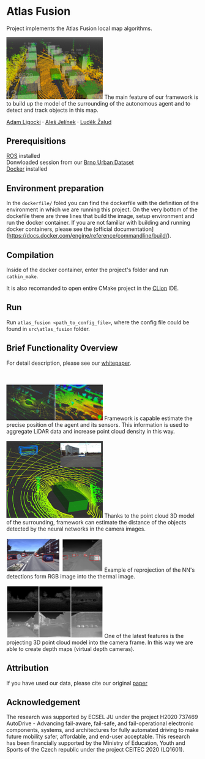 # Atlas Fusion

Project implements the Atlas Fusion local map algorithms.

<img src="images/overview.png" width=50%>
The main feature of our framework is to build up the model of the surrounding of the autonomous agent and to detect and track objects in this map.

<br>

[Adam Ligocki](https://www.vutbr.cz/en/people/adam-ligocki-154791#navigace-vizitka) · [Aleš Jelínek](https://www.ceitec.cz/ing-ales-jelinek-ph-d/u91705) · [Luděk Žalud](https://scholar.google.com/citations?user=kWXqPAIAAAAJ&hl=en&oi=ao)

## Prerequisitions

[ROS](https://www.ros.org/) installed
<br>
Donwloaded session from our [Brno Urban Dataset](https://github.com/Robotics-BUT/Brno-Urban-Dataset)
<br>
[Docker](https://www.docker.com/) installed

## Environment preparation

In the ``dockerfile/`` foled you can find the dockerfile with the definition of the environment in which we are running this project. On the very bottom of the dockefile there are three lines that build the image, setup environment and run the docker container. If you are not familiar with building and running docker containers, please see the (official documentation](https://docs.docker.com/engine/reference/commandline/build/).

## Compilation

Inside of the docker container, enter the project's folder and run ``catkin_make``.

It is also recomanded to open entire CMake project in the [CLion](https://www.jetbrains.com/clion/) IDE.

## Run

Run ``atlas_fusion <path_to_config_file>``, where the config file could be found in ``src\atlas_fusion`` folder.

## Brief Functionality Overview

For detail description, please see our [whitepaper](https://arxiv.org/abs/2010.11991).

<br>
<br>

<img src="images/pc_agg_nonagg.png" width=50%>
Framework is capable estimate the precise position of the agent and its sensors. This information is used to aggregate LiDAR data and increase point cloud density in this way.

<br>
<br>

<img src="images/frustum_detection.png" width=50%>
Thanks to the point cloud 3D model of the surrounding, framework can estimate the distance of the objects detected by the neural networks in the camera images.

<br>
<br>

<img src="images/detections_rgb_ir.png" width=50%>
Example of reprojection of the NN's detections form RGB image into the thermal image.

<br>
<br>

<img src="images/depth_ir_overview.png" width=50%>
One of the latest features is the projecting 3D point cloud model into the camera frame. In this way we are able to create depth maps (virtual depth cameras).

## Attribution

If you have used our data, please cite our original [paper](https://arxiv.org/abs/2010.11991)

## Acknowledgement

The research was supported by ECSEL JU under the project H2020 737469 AutoDrive - Advancing fail-aware, fail-safe, and fail-operational electronic components, systems, and architectures for fully automated driving to make future mobility safer, affordable, and end-user acceptable. This research has been financially supported by the Ministry of Education, Youth and Sports of the Czech republic under the project CEITEC 2020 (LQ1601).

